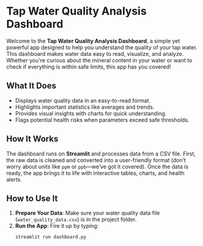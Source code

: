 # Tap Water Quality Analysis Dashboard

Welcome to the **Tap Water Quality Analysis Dashboard**, a simple yet powerful app designed to help you understand the quality of your tap water. This dashboard makes water data easy to read, visualize, and analyze. Whether you're curious about the mineral content in your water or want to check if everything is within safe limits, this app has you covered!

## What It Does

- Displays water quality data in an easy-to-read format.
- Highlights important statistics like averages and trends.
- Provides visual insights with charts for quick understanding.
- Flags potential health risks when parameters exceed safe thresholds.

## How It Works

The dashboard runs on **Streamlit** and processes data from a CSV file. First, the raw data is cleaned and converted into a user-friendly format (don’t worry about units like `ppm` or `ppb`—we’ve got it covered). Once the data is ready, the app brings it to life with interactive tables, charts, and health alerts.

## How to Use It

1. **Prepare Your Data**: Make sure your water quality data file (`water_quality_data.csv`) is in the project folder.
2. **Run the App**: Fire it up by typing:
   ```bash
   streamlit run dashboard.py